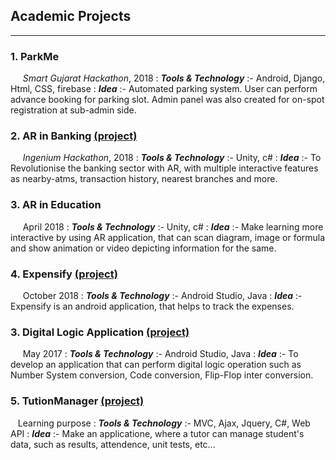 ## Academic Projects

---

### 1. ParkMe

&nbsp;&nbsp;&nbsp;&nbsp;&nbsp;_Smart Gujarat Hackathon_, 2018
: _**Tools & Technology**_ :- Android, Django, Html, CSS, firebase
: _**Idea**_ :- Automated parking system. User can perform advance booking for parking slot. Admin panel was also created for on-spot registration at sub-admin side. 

### 2. AR in Banking [(project)](https://github.com/parthrshah/IngeniousHackathon_Learners-)

&nbsp;&nbsp;&nbsp;&nbsp;&nbsp;_Ingenium Hackathon_, 2018
: _**Tools & Technology**_ :- Unity, c#
: _**Idea**_ :- To Revolutionise the banking sector with AR, with multiple interactive features as nearby-atms, transaction history, nearest branches and more.

### 3. AR in Education

&nbsp;&nbsp;&nbsp;&nbsp;&nbsp;April 2018
: _**Tools & Technology**_ :-  Unity, c#
: _**Idea**_ :- Make learning more interactive by using AR application, that can scan diagram, image or formula and show animation or video depicting information for the same.

### 4. Expensify [(project)](https://github.com/nvshah/ExpenseManagerT1) 

&nbsp;&nbsp;&nbsp;&nbsp;&nbsp;October 2018 
: _**Tools & Technology**_ :- Android Studio, Java 
: _**Idea**_ :- Expensify is an android application, that helps to track the expenses.

### 3. Digital Logic Application [(project)](https://github.com/nvshah/DigitalLogic)

&nbsp;&nbsp;&nbsp;&nbsp;&nbsp;May 2017
: _**Tools & Technology**_ :- Android Studio, Java
: _**Idea**_ :- To develop an application that can perform digital logic operation such as Number System conversion, Code conversion, Flip-Flop inter conversion.

### 5. TutionManager  [(project)](https://github.com/nvshah/CRUDProject)

&nbsp;&nbsp;&nbsp;Learning purpose
: _**Tools & Technology**_ :- MVC, Ajax, Jquery, C#, Web API
: _**Idea**_ :- Make an applicatione, where a tutor can manage student's data, such as results, attendence, unit tests, etc... 